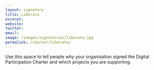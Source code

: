 ```yaml
---
layout: signatory
title: Liberata
excerpt: 
website: 
twitter: 
email: 
image: /images/signatories/liberata.jpg
permalink: /charter/liberata/
---
```


Use this space to tell people why your organisation signed the Digital Participation Charter and which projects you are supporting.